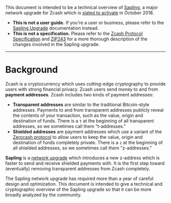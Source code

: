 This document is intended to be a technical overview of [Sapling](https://z.cash/upgrade/sapling.html), a major network upgrade for Zcash which is [slated to activate](https://z.cash/support/schedule.html) in October 2018.

* **This is not a user guide.** If you're a user or business, please refer to the [Sapling Upgrade](https://z.cash/upgrade/sapling.html) documentation instead.
* **This is not a specification.** Please refer to the [Zcash Protocol Specification](https://github.com/zcash/zips/blob/master/protocol/sapling.pdf) and [ZIP243](https://github.com/zcash/zips/blob/master/zip-0243.rst) for a more thorough description of the changes involved in the Sapling upgrade.

------------------------------------------------

# Background

Zcash is a cryptocurrency which uses cutting-edge cryptography to provide users with strong financial privacy. Zcash users send money to and from **payment addresses**. Zcash includes two kinds of payment addresses:

* **Transparent addresses** are similar to the traditional Bitcoin-style addresses. Payments to and from transparent addresses publicly reveal the contents of your transaction, such as the value, origin and destination of funds. There is a `t` at the beginning of all transparent addresses, so we sometimes call them "t-addresses."
* **Shielded addresses** are payment addresses which use a variant of the [Zerocash protocol](http://zerocash-project.org/) to allow users to keep the value, origin and destination of funds completely private. There is a `z` at the beginning of all shielded addresses, so we sometimes call them "z-addresses."

**Sapling** is a [network upgrade](background/network_upgrades.md) which introduces a new z-address which is faster to send and receive shielded payments with. It is the first step toward (eventually) removing transparent addresses from Zcash completely.

The Sapling network upgrade has required more than a year of careful design and optimization. This document is intended to give a technical and cryptographic overview of the Sapling upgrade so that it can be more broadly analyzed by the community.
